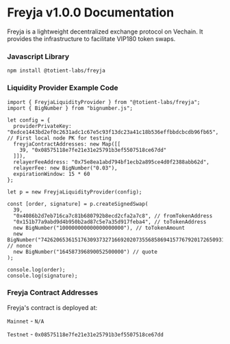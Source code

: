 # Freyja v1.0.0 Documentation
Freyja is a lightweight decentralized exchange protocol on Vechain. It provides the infrastructure to facilitate VIP180 token swaps.

### Javascript Library
```
npm install @totient-labs/freyja
```

### Liquidity Provider Example Code
```
import { FreyjaLiquidityProvider } from "@totient-labs/freyja";
import { BigNumber } from "bignumber.js";

let config = {
  providerPrivateKey: "0xdce1443bd2ef0c2631adc1c67e5c93f13dc23a41c18b536effbbdcbcdb96fb65",  // First local node PK for testing
  freyjaContractAddresses: new Map([[
    39, "0x08575118e7fe21e31e25791b3ef5507518ce67dd"
  ]]),
  relayerFeeAddress: "0x75e8ea1abd794bf1ecb2a895ce4d0f2388abb62d",
  relayerFee: new BigNumber("0.03"),
  expirationWindow: 15 * 60
};

let p = new FreyjaLiquidityProvider(config);

const [order, signature] = p.createSignedSwap(
  39,
  "0x4086b2d7eb716ca7c81b680792b8ecd2cfa2a7c8", // fromTokenAddress
  "0x151b77a9abd9d4b950b2ad87c5e7a35d917feba4", // toTokenAddress
  new BigNumber("100000000000000000000"), // toTokenAmount
  new BigNumber("74262065361517630937327166920207355685869415776792017265093194255793485770502"), // nonce
  new BigNumber("164587396890052500000") // quote
);

console.log(order);
console.log(signature);
```
### Freyja Contract Addresses
Freyja's contract is deployed at:

`Mainnet` - `N/A`

`Testnet` - `0x08575118e7fe21e31e25791b3ef5507518ce67dd`
